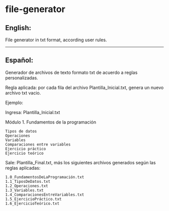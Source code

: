 # file-generator

## English: 
File generator in txt format, according user rules. 

***

## Español:
Generador de archivos de texto formato txt de acuerdo a reglas personalizadas. 

Regla aplicada: por cada fila del archivo Plantilla_Inicial.txt, genera un nuevo archivo txt vacio.

Ejemplo:

Ingresa: Plantilla_Inicial.txt

 Módulo 1. Fundamentos de la programación

    Tipos de datos
    Operaciones
    Variables
    Comparaciones entre variables
    Ejercicio práctico
    Ejercicio teórico

Sale: Plantilla_Final.txt, más los siguientes archivos generados según las reglas aplicadas:

    1.0_FundamentosDeLaProgramación.txt
    1.1_TiposDeDatos.txt
    1.2_Operaciones.txt
    1.3_Variables.txt
    1.4_ComparacionesEntreVariables.txt
    1.5_EjercicioPráctico.txt
    1.6_EjercicioTeórico.txt
